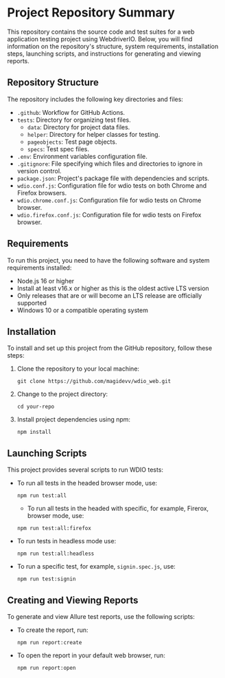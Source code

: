 # Project Repository Summary

This repository contains the source code and test suites for a web application testing project using WebdriverIO. Below, you will find information on the repository's structure, system requirements, installation steps, launching scripts, and instructions for generating and viewing reports.

## Repository Structure

The repository includes the following key directories and files:

- `.github`: Workflow for GitHub Actions.
- `tests`: Directory for organizing test files.
  - `data`: Directory for project data files.
  - `helper`: Directory for helper classes for testing.
  - `pageobjects`: Test page objects.
  - `specs`: Test spec files.
- `.env`: Environment variables configuration file.
- `.gitignore`: File specifying which files and directories to ignore in version control.
- `package.json`: Project's package file with dependencies and scripts.
- `wdio.conf.js`: Configuration file for wdio tests on both Chrome and Firefox browsers.
- `wdio.chrome.conf.js`: Configuration file for wdio tests on Chrome browser.
- `wdio.firefox.conf.js`: Configuration file for wdio tests on Firefox browser.

## Requirements

To run this project, you need to have the following software and system requirements installed:

- Node.js 16 or higher
- Install at least v16.x or higher as this is the oldest active LTS version
- Only releases that are or will become an LTS release are officially supported
- Windows 10 or a compatible operating system

## Installation

To install and set up this project from the GitHub repository, follow these steps:

1. Clone the repository to your local machine:
   ```shell
   git clone https://github.com/magidevv/wdio_web.git
   ```

2. Change to the project directory:
   ```shell
   cd your-repo
   ```

3. Install project dependencies using npm:
   ```shell
   npm install
   ```

## Launching Scripts

This project provides several scripts to run WDIO tests:

- To run all tests in the headed browser mode, use:
  ```shell
  npm run test:all
  ```

  - To run all tests in the headed with specific, for example, Firerox, browser mode, use:
  ```shell
  npm run test:all:firefox
  ```

- To run tests in headless mode use:
  ```shell
  npm run test:all:headless
  ```

- To run a specific test, for example, `signin.spec.js`, use:
  ```shell
  npm run test:signin
  ```

## Creating and Viewing Reports

To generate and view Allure test reports, use the following scripts:

- To create the report, run:
  ```shell
  npm run report:create
  ```

- To open the report in your default web browser, run:
  ```shell
  npm run report:open
  ```